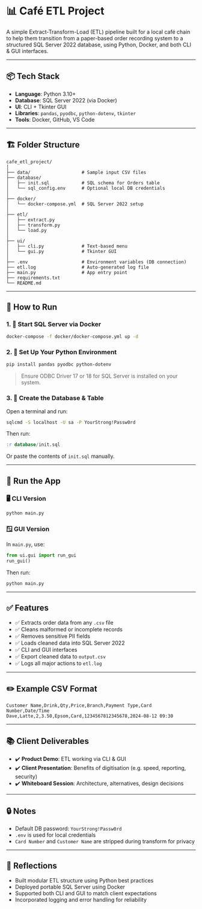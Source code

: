 
# 📊 Café ETL Project

A simple Extract-Transform-Load (ETL) pipeline built for a local café chain to help them transition from a paper-based order recording system to a structured SQL Server 2022 database, using Python, Docker, and both CLI & GUI interfaces.

---

## 📦 Tech Stack

- **Language**: Python 3.10+
- **Database**: SQL Server 2022 (via Docker)
- **UI**: CLI + Tkinter GUI
- **Libraries**: `pandas`, `pyodbc`, `python-dotenv`, `tkinter`
- **Tools**: Docker, GitHub, VS Code

---

## 🏗️ Folder Structure

```
cafe_etl_project/
│
├── data/                   # Sample input CSV files
├── database/
│   ├── init.sql            # SQL schema for Orders table
│   └── sql_config.env      # Optional local DB credentials
│
├── docker/
│   └── docker-compose.yml  # SQL Server 2022 setup
│
├── etl/
│   ├── extract.py
│   ├── transform.py
│   └── load.py
│
├── ui/
│   ├── cli.py              # Text-based menu
│   └── gui.py              # Tkinter GUI
│
├── .env                    # Environment variables (DB connection)
├── etl.log                 # Auto-generated log file
├── main.py                 # App entry point
├── requirements.txt
└── README.md
```

---

## 🧪 How to Run

### 1. 🐳 Start SQL Server via Docker

```bash
docker-compose -f docker/docker-compose.yml up -d
```

### 2. 🧰 Set Up Your Python Environment

```bash
pip install pandas pyodbc python-dotenv
```

> Ensure ODBC Driver 17 or 18 for SQL Server is installed on your system.

### 3. 🧾 Create the Database & Table

Open a terminal and run:

```bash
sqlcmd -S localhost -U sa -P YourStrong!Passw0rd
```

Then run:

```sql
:r database/init.sql
```

Or paste the contents of `init.sql` manually.

---

## 🚀 Run the App

### 🖥️ CLI Version
```bash
python main.py
```

### 🪟 GUI Version

In `main.py`, use:

```python
from ui.gui import run_gui
run_gui()
```

Then run:

```bash
python main.py
```

---

## ✅ Features

- ✅ Extracts order data from any `.csv` file
- ✅ Cleans malformed or incomplete records
- ✅ Removes sensitive PII fields
- ✅ Loads cleaned data into SQL Server 2022
- ✅ CLI and GUI interfaces
- ✅ Export cleaned data to `output.csv`
- ✅ Logs all major actions to `etl.log`

---

## ✏️ Example CSV Format

```csv
Customer Name,Drink,Qty,Price,Branch,Payment Type,Card Number,Date/Time
Dave,Latte,2,3.50,Epsom,Card,1234567812345678,2024-08-12 09:30
```

---

## 📚 Client Deliverables

- ✔️ **Product Demo**: ETL working via CLI & GUI
- ✔️ **Client Presentation**: Benefits of digitisation (e.g. speed, reporting, security)
- ✔️ **Whiteboard Session**: Architecture, alternatives, design decisions

---

## 🔒 Notes

- Default DB password: `YourStrong!Passw0rd`
- `.env` is used for local credentials
- `Card Number` and `Customer Name` are stripped during transform for privacy

---

## 🧠 Reflections

- Built modular ETL structure using Python best practices
- Deployed portable SQL Server using Docker
- Supported both CLI and GUI to match client expectations
- Incorporated logging and error handling for reliability
